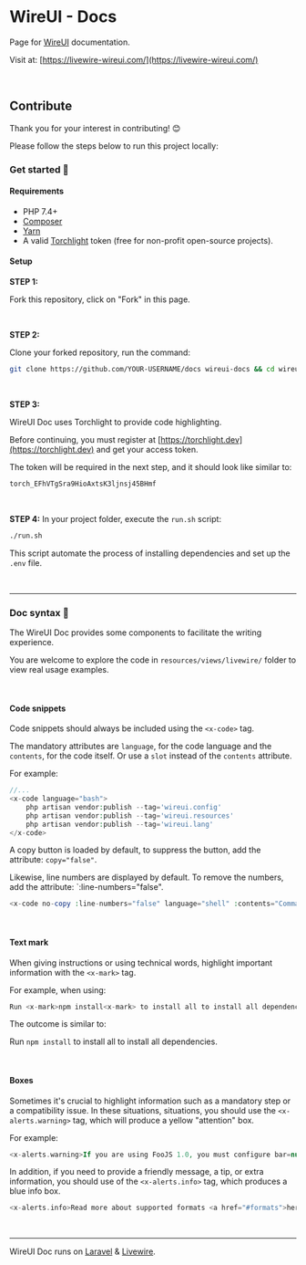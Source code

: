 # WireUI - Docs

Page for [WireUI](https://github.com/wireui/wireui) documentation.

Visit at: [https://livewire-wireui.com/](https://livewire-wireui.com/)

<br/>

## Contribute

Thank you for your interest in contributing! 😊

Please follow the steps below to run this project locally:

### Get started 🚀

#### Requirements

-   PHP 7.4+
-   [Composer](https://getcomposer.org)
-   [Yarn](https://yarnpkg.com)
-   A valid [Torchlight](https://torchlight.dev) token (free for non-profit open-source projects).


#### Setup

**STEP 1:**

Fork this repository, click on "Fork" in this page.

<br/>

**STEP 2:**

Clone your forked repository, run the command:

```bash
git clone https://github.com/YOUR-USERNAME/docs wireui-docs && cd wireui-docs
```

<br/>

**STEP 3:**

WireUI Doc uses Torchlight to provide code highlighting.

Before continuing, you must register at [https://torchlight.dev](https://torchlight.dev) and get your access token.

The token will be required in the next step, and it should look like similar to:

 ```bash
 torch_EFhVTgSra9HioAxtsK3ljnsj45BHmf
 ```

<br/>

**STEP 4:** In your project folder, execute the `run.sh` script:

```bash
./run.sh
```

This script automate the process of installing dependencies and set up the `.env` file.

<br>

---

### Doc syntax 📝

The WireUI Doc provides some components to facilitate the writing experience.

You are welcome to explore the code in `resources/views/livewire/` folder to view real usage examples.

<br/>

#### Code snippets

Code snippets should always be included using the `<x-code>` tag.

The mandatory attributes are `language`, for the code language and the `contents`, for the code itself. Or use a `slot` instead of the `contents` attribute.


For example:

```php
//...
<x-code language="bash">
    php artisan vendor:publish --tag='wireui.config'
    php artisan vendor:publish --tag='wireui.resources'
    php artisan vendor:publish --tag='wireui.lang'
</x-code>
```

A copy button is loaded by default, to suppress the button, add the attribute: `copy="false"`.

Likewise, line numbers are displayed by default. To remove the numbers, add the attribute: `:line-numbers="false".

```php
<x-code no-copy :line-numbers="false" language="shell" :contents="Command exit with error error code xyz...." />
```

<br/>

#### Text mark

When giving instructions or using technical words, highlight important information with the `<x-mark>` tag.

For example, when using:

```php
Run <x-mark>npm install<x-mark> to install all to install all dependencies.
```

The outcome is similar to:

Run `npm install` to install all to install all dependencies.

<br/>

#### Boxes

Sometimes it's crucial to highlight information such as a mandatory step or a compatibility issue. In these situations, situations, you should use the `<x-alerts.warning>` tag, which will produce a yellow "attention" box.

For example:

```php
<x-alerts.warning>If you are using FooJS 1.0, you must configure bar=null before update.</x-alerts.warning>
```
In addition, if you need to provide a friendly message, a tip, or extra information, you should use of the `<x-alerts.info>` tag, which produces a blue info box.

```php
<x-alerts.info>Read more about supported formats <a href="#formats">here.</a></x-alerts.info>
```

<br/>

---

WireUI Doc runs on  [Laravel](https://laravel.com) & [Livewire](https://laravel-livewire.com).

